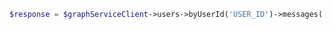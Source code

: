 <!-- markdownlint-disable MD041 -->

```php
$response = $graphServiceClient->users->byUserId('USER_ID')->messages('MESSAGE_ID')->delete()->wait();
```
